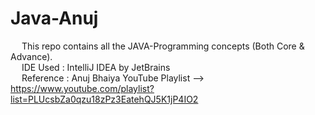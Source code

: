 # Java-Anuj
&emsp; This repo contains all the JAVA-Programming concepts (Both Core & Advance). <br>
&emsp; IDE Used :  IntelliJ IDEA by JetBrains <br>
&emsp; Reference :  Anuj Bhaiya YouTube Playlist --> https://www.youtube.com/playlist?list=PLUcsbZa0qzu18zPz3EatehQJ5K1jP4IO2
